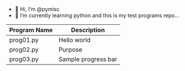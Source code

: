 - 👋 Hi, I’m @pymisc
- 🌱 I’m currently learning python and this is my test programs repo...

<!---
pymisc/vspython is a ✨ special ✨ repository because its `README.md` (this file) appears on your GitHub profile.
You can click the Preview link to take a look at your changes.
--->

|Program Name | Description |
| --- | --- |
prog01.py | Hello world | 
prog02.py | Purpose |
prog03.py | Sample progress bar |

